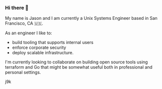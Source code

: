 ### Hi there 👋

My name is Jason and I am currently a Unix Systems Engineer based in San Francisco, CA 🇺🇸. 

As an engineer I like to:

* build tooling that supports internal users
* enforce corporate security
* deploy scalable infrastructure.

I'm currently looking to collaborate on building open source tools using terraform and Go that might be somewhat useful both in professional and personal settings.

j9k

<!--
**pknomad/pknomad** is a ✨ _special_ ✨ repository because its `README.md` (this file) appears on your GitHub profile.

Here are some ideas to get you started:

- 🔭 I’m currently working on ...
- 🌱 I’m currently learning ...
- 👯 I’m looking to collaborate on ...
- 🤔 I’m looking for help with ...
- 💬 Ask me about ...
- 📫 How to reach me: ...
- 😄 Pronouns: ...
- ⚡ Fun fact: ...
-->
